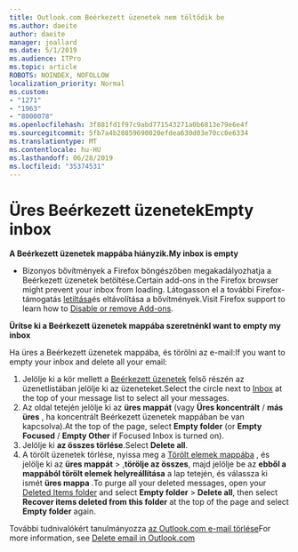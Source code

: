 ```yaml
---
title: Outlook.com Beérkezett üzenetek nem töltődik be
ms.author: daeite
author: daeite
manager: joallard
ms.date: 5/1/2019
ms.audience: ITPro
ms.topic: article
ROBOTS: NOINDEX, NOFOLLOW
localization_priority: Normal
ms.custom:
- "1271"
- "1963"
- "8000078"
ms.openlocfilehash: 3f881fd1f97c9abd771543271a0b6813e79e6e4f
ms.sourcegitcommit: 5fb7a4b28859690020efdea630d03e70cc0e6334
ms.translationtype: MT
ms.contentlocale: hu-HU
ms.lasthandoff: 06/28/2019
ms.locfileid: "35374531"
---
```

# <a name="empty-inbox"></a><span data-ttu-id="8481d-102">Üres Beérkezett üzenetek</span><span class="sxs-lookup"><span data-stu-id="8481d-102">Empty inbox</span></span>

<span data-ttu-id="8481d-103">**A Beérkezett üzenetek mappába hiányzik.**</span><span class="sxs-lookup"><span data-stu-id="8481d-103">**My inbox is empty**</span></span>

- <span data-ttu-id="8481d-104">Bizonyos bővítmények a Firefox böngészőben megakadályozhatja a Beérkezett üzenetek betöltése.</span><span class="sxs-lookup"><span data-stu-id="8481d-104">Certain add-ons in the Firefox browser might prevent your inbox from loading.</span></span> <span data-ttu-id="8481d-105">Látogasson el a további Firefox-támogatás [letiltása](https://support.mozilla.org/kb/disable-or-remove-add-ons)és eltávolítása a bővítmények.</span><span class="sxs-lookup"><span data-stu-id="8481d-105">Visit Firefox support to learn how to [Disable or remove Add-ons](https://support.mozilla.org/kb/disable-or-remove-add-ons).</span></span>

<span data-ttu-id="8481d-106">**Ürítse ki a Beérkezett üzenetek mappába szeretnénk**</span><span class="sxs-lookup"><span data-stu-id="8481d-106">**I want to empty my inbox**</span></span>

<span data-ttu-id="8481d-107">Ha üres a Beérkezett üzenetek mappába, és törölni az e-mail:</span><span class="sxs-lookup"><span data-stu-id="8481d-107">If you want to empty your inbox and delete all your email:</span></span>

1. <span data-ttu-id="8481d-108">Jelölje ki a kör mellett a [Beérkezett üzenetek](https://outlook.live.com/mail/inbox) felső részén az üzenetlistában jelölje ki az üzeneteket.</span><span class="sxs-lookup"><span data-stu-id="8481d-108">Select the circle next to [Inbox](https://outlook.live.com/mail/inbox) at the top of your message list to select all your messages.</span></span>
1. <span data-ttu-id="8481d-109">Az oldal tetején jelölje ki az **üres mappát** (vagy **Üres koncentrált** / **más üres** , ha koncentrált Beérkezett üzenetek mappában be van kapcsolva).</span><span class="sxs-lookup"><span data-stu-id="8481d-109">At the top of the page, select **Empty folder** (or **Empty Focused** / **Empty Other** if Focused Inbox is turned on).</span></span>
1. <span data-ttu-id="8481d-110">Jelölje ki **az összes törlése**.</span><span class="sxs-lookup"><span data-stu-id="8481d-110">Select **Delete all**.</span></span>
1. <span data-ttu-id="8481d-111">A törölt üzenetek törlése, nyissa meg a [Törölt elemek mappába](https://outlook.live.com/mail/deleteditems) , és jelölje ki az **üres mappát** > ,**törölje az összes**, majd jelölje be az **ebből a mappából törölt elemek helyreállítása** a lap tetején, és válassza ki ismét **üres mappa** .</span><span class="sxs-lookup"><span data-stu-id="8481d-111">To purge all your deleted messages, open your [Deleted Items folder](https://outlook.live.com/mail/deleteditems) and select **Empty folder** > **Delete all**, then select **Recover items deleted from this folder** at the top of the page and select **Empty folder** again.</span></span>

<span data-ttu-id="8481d-112">További tudnivalókért tanulmányozza [az Outlook.com e-mail törlése](https://support.office.com/article/a9b63739-5392-412a-8e9a-d4b02708dee4)</span><span class="sxs-lookup"><span data-stu-id="8481d-112">For more information, see [Delete email in Outlook.com](https://support.office.com/article/a9b63739-5392-412a-8e9a-d4b02708dee4)</span></span>